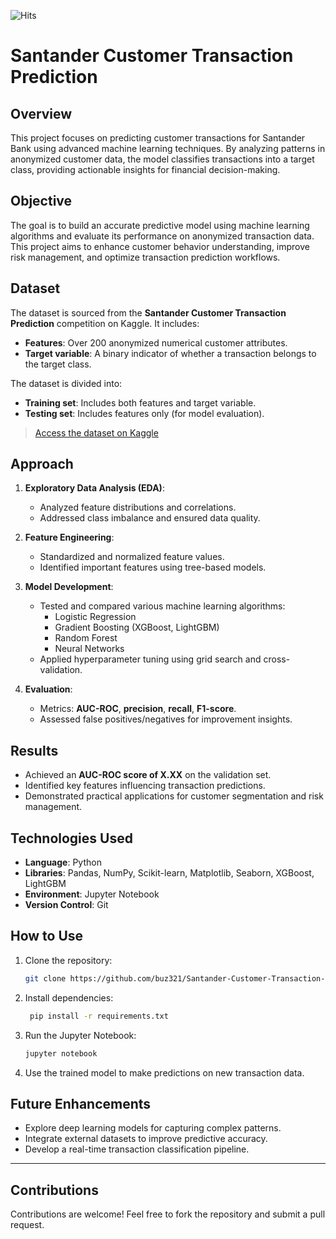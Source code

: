 ![Hits](https://hits.seeyoufarm.com/api/count/incr/badge.svg?url=https://github.com/buz321/Santander-Customer-Transaction-Prediction&title=Views)





# Santander Customer Transaction Prediction

## Overview
This project focuses on predicting customer transactions for Santander Bank using advanced machine learning techniques. By analyzing patterns in anonymized customer data, the model classifies transactions into a target class, providing actionable insights for financial decision-making.

## Objective
The goal is to build an accurate predictive model using machine learning algorithms and evaluate its performance on anonymized transaction data. This project aims to enhance customer behavior understanding, improve risk management, and optimize transaction prediction workflows.

## Dataset
The dataset is sourced from the **Santander Customer Transaction Prediction** competition on Kaggle. It includes:
- **Features**: Over 200 anonymized numerical customer attributes.
- **Target variable**: A binary indicator of whether a transaction belongs to the target class.

The dataset is divided into:
- **Training set**: Includes both features and target variable.
- **Testing set**: Includes features only (for model evaluation).

> [Access the dataset on Kaggle](https://www.kaggle.com/c/santander-customer-transaction-prediction)

## Approach

1. **Exploratory Data Analysis (EDA)**:
   - Analyzed feature distributions and correlations.
   - Addressed class imbalance and ensured data quality.

2. **Feature Engineering**:
   - Standardized and normalized feature values.
   - Identified important features using tree-based models.

3. **Model Development**:
   - Tested and compared various machine learning algorithms:
     - Logistic Regression
     - Gradient Boosting (XGBoost, LightGBM)
     - Random Forest
     - Neural Networks
   - Applied hyperparameter tuning using grid search and cross-validation.

4. **Evaluation**:
   - Metrics: **AUC-ROC**, **precision**, **recall**, **F1-score**.
   - Assessed false positives/negatives for improvement insights.

## Results
- Achieved an **AUC-ROC score of X.XX** on the validation set.
- Identified key features influencing transaction predictions.
- Demonstrated practical applications for customer segmentation and risk management.

## Technologies Used
- **Language**: Python
- **Libraries**: Pandas, NumPy, Scikit-learn, Matplotlib, Seaborn, XGBoost, LightGBM
- **Environment**: Jupyter Notebook
- **Version Control**: Git

## How to Use

1. Clone the repository:
   ```bash
   git clone https://github.com/buz321/Santander-Customer-Transaction-Prediction.git
   ```

2. Install dependencies:
   ```bash
    pip install -r requirements.txt
   ```
3. Run the Jupyter Notebook:
   ```bash
   jupyter notebook
   ```
4. Use the trained model to make predictions on new transaction data.

## Future Enhancements

- Explore deep learning models for capturing complex patterns.
- Integrate external datasets to improve predictive accuracy.
- Develop a real-time transaction classification pipeline.

---

## Contributions

Contributions are welcome! Feel free to fork the repository and submit a pull request.

